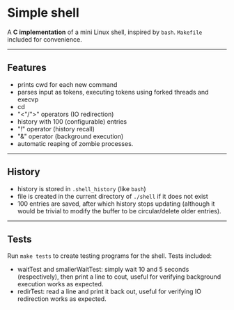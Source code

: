 # Simple shell

A **C implementation** of a mini Linux shell, inspired by `bash`. `Makefile` included for convenience.

---

## Features
- prints cwd for each new command
- parses input as tokens, executing tokens using forked threads and execvp
- cd
- "<"/">" operators (IO redirection)
- history with 100 (configurable) entries
- "!" operator (history recall)
- "&" operator (background execution)
- automatic reaping of zombie processes.

---

## History
- history is stored in `.shell_history` (like `bash`)
- file is created in the current directory of `./shell` if it does not exist
- 100 entries are saved, after which history stops updating (although it would be trivial to modify the buffer to be circular/delete older entries).

---

## Tests
Run `make tests` to create testing programs for the shell.
Tests included:
- waitTest and smallerWaitTest: simply wait 10 and 5 seconds (respectively), then print a line to cout, useful for verifying background execution works as expected.
- redirTest: read a line and print it back out, useful for verifying IO redirection works as expected.